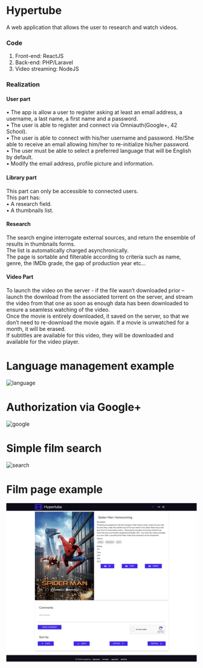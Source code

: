 # Hypertube
A web application that allows the user to research and watch videos.
### Code
1. Front-end: ReactJS<br/>
2. Back-end: PHP/Laravel<br/>
3. Video streaming: NodeJS<br/>
### Realization<br/>
#### User part<br/>
   • The app is allow a user to register asking at least an email address, a username,
     a last name, a first name and a password.<br/>
   • The user is able to register and connect via Omniauth(Google+, 42 School). <br/>
   • The user is able to connect with his/her username and password. He/She
     able to receive an email allowing him/her to re-initialize his/her password.<br/>
   • The user must be able to select a preferred language that will be English by default.<br/>
   • Modify the email address, profile picture and information.<br/>
####  Library part<br/>
   This part can only be accessible to connected users.<br/>
   This part has:<br/>
    • A research field.<br/>
    • A thumbnails list.<br/>
#### Research<br/>
   The search engine interrogate external sources, and return the ensemble of results in thumbnails forms.<br/>
   The list is automatically charged asynchronically.<br/>
   The page is sortable and filterable according to criteria such as name, genre, the
   IMDb grade, the gap of production year etc...<br/>
#### Video Part<br/>
   To launch the video on the server - if the file wasn’t downloaded prior –
   launch the download from the associated torrent on the server, and stream the video
   from that one as soon as enough data has been downloaded to ensure a seamless watching
   of the video.<br/>
   Once the movie is entirely downloaded, it saved on the server, so that we
   don’t need to re-download the movie again. If a movie is unwatched for a month, it will
   be erased.<br/>
   If subtitles are available for this video, they will be downloaded and
   available for the video player.<br/>
   
# Language management example
![language](http://g.recordit.co/ISeWi5xEqZ.gif)
# Authorization via Google+
![google](http://g.recordit.co/KVtmWZqOvq.gif)
# Simple film search
![search](http://g.recordit.co/27X32cVNQN.gif)
# Film page example
![film-page](/readme/screen.png)
